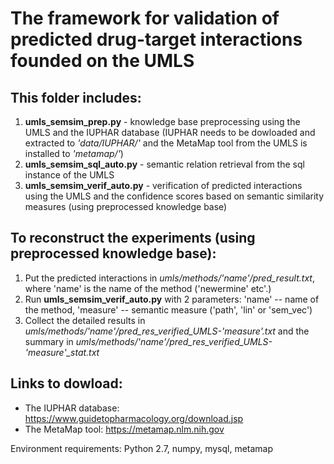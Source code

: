 # The framework for validation of predicted drug-target interactions founded on the UMLS

## This folder includes:
1) **umls_semsim_prep.py** - knowledge base preprocessing using the UMLS and the IUPHAR database (IUPHAR needs to be dowloaded and extracted to *'data/IUPHAR/'* and the MetaMap tool from the UMLS is installed to *'metamap/'*)
2) **umls_semsim_sql_auto.py** - semantic relation retrieval from the sql instance of the UMLS
3) **umls_semsim_verif_auto.py** - verification of predicted interactions using the UMLS and the confidence scores based on semantic similarity measures (using preprocessed knowledge base)

## To reconstruct the experiments (using preprocessed knowledge base):
1) Put the predicted interactions in *umls/methods/'name'/pred_result.txt*, where 'name' is the name of the method ('newermine' etc'.)
2) Run **umls_semsim_verif_auto.py** with 2 parameters: 'name' -- name of the method, 'measure' -- semantic measure ('path', 'lin' or 'sem_vec')
3) Collect the detailed results in *umls/methods/'name'/pred_res_verified_UMLS-'measure'.txt* and the summary in *umls/methods/'name'/pred_res_verified_UMLS-'measure'_stat.txt*

## Links to dowload:
- The IUPHAR database: https://www.guidetopharmacology.org/download.jsp
- The MetaMap tool: https://metamap.nlm.nih.gov

Environment requirements: Python 2.7, numpy, mysql, metamap
